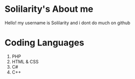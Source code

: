 # Solilarity's About me
Hello! my username is Solilarity and i dont do much on github
# Coding Languages
1. PHP 
2. HTML & CSS
3. C#
4. C++
